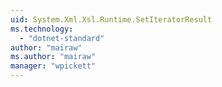 ```yaml
---
uid: System.Xml.Xsl.Runtime.SetIteratorResult
ms.technology: 
  - "dotnet-standard"
author: "mairaw"
ms.author: "mairaw"
manager: "wpickett"
---
```

